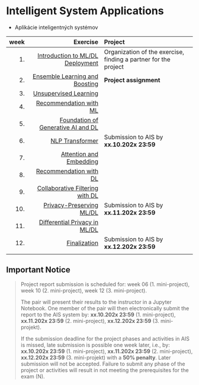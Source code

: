 #  Intelligent System Applications
- Aplikácie inteligentných systémov 

| week | Exercise              | Project          |
| ----:| ---------------------------------------------------: | :--------------------------------------------|
| 1.   | [Introduction to ML/DL Deployment](week-01)   | Organization of the exercise, finding a partner for the project|
| 2.   | [Ensemble Learning and Boosting](https://github.com/FIIT-ISA/ISA-course/tree/main/exercises/week-02)  | **Project assignment** |
| 3.   | [Unsupervised Learning](https://github.com/FIIT-ISA/ISA-course/tree/main/exercises/week-03)           |  |
| 4.   | [Recommendation with ML](https://github.com/FIIT-ISA/ISA-course/tree/main/exercises/week-04)          |  |
| 5.   | [Foundation of Generative AI and DL](https://github.com/FIIT-ISA/ISA-course/tree/main/exercises/week-05)   |  |
| 6.   | [NLP Transformer](https://github.com/FIIT-ISA/ISA-course/tree/main/exercises/week-06)                 | Submission to AIS by **xx.10.202x 23:59** |
| 7.   | [Attention and Embedding](https://github.com/FIIT-ISA/ISA-course/tree/main/exercises/week-07)         |  |
| 8.   | [Recommendation with DL](https://github.com/FIIT-ISA/ISA-course/tree/main/exercises/week-08)          |  |
| 9.   | [Collaborative Filtering with DL](https://github.com/FIIT-ISA/ISA-course/tree/main/exercises/week-09) |  |
| 10.  | [Privacy-Preserving ML/DL](https://github.com/FIIT-ISA/2023-2024/tree/main/exercises/week-10)        | Submission to AIS  by **xx.11.202x 23:59** |
| 11.  | [Differential Privacy in ML/DL](https://github.com/FIIT-ISA/2023-2024/tree/main/exercises/week-11)   |  |
| 12.  | [Finalization](https://github.com/FIIT-ISA/2023-2024/tree/main/exercises/week-12)                     | Submission to AIS  by **xx.12.202x 23:59** |
|      |                                                      |                                               |

## Important Notice

> Project report submission is scheduled for:
> week 06 (1. mini-project),
> week 10 (2. mini-project),
> week 12 (3. mini-project).
>
> The pair will present their results to the instructor in a Jupyter Notebook. One member of the pair will then electronically submit the report to the AIS system by:
> **xx.10.202x 23:59** (1. mini-project),
> **xx.11.202x 23:59** (2. mini-project), 
> **xx.12.202x 23:59** (3. mini-projekt).
>
> If the submission deadline for the project phases and activities in AIS is missed, late submission is possible one week later, i.e., by:
> **xx.10.202x 23:59** (1. mini-project),
> **xx.11.202x 23:59** (2. mini-project), 
> **xx.12.202x 23:59** (3. mini-projekt)
> with a **50% penalty**.
> Later submission will not be accepted. Failure to submit any phase of the project or activities will result in not meeting the prerequisites for the exam (N).
